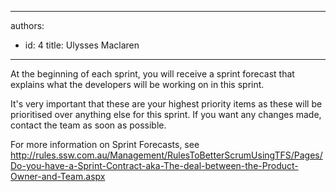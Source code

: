 

---
authors:
  - id: 4
    title: Ulysses Maclaren
---




<span class='intro'> At the beginning of each sprint, you will receive a sprint forecast that explains what the developers will be working on in this sprint.  </span>

<p>​It's very important that these are your highest priority items as these will be prioritised over anything else for this sprint. If you want any changes made, contact the team as soon as possible.</p>
<p>For more information on Sprint Forecasts, see <a href="/do-you-create-a-sprint-forecast-(aka-the-functionality-that-will-be-developed-during-the-sprint)">http&#58;//rules.ssw.com.au/Management/RulesToBetterScrumUsingTFS/Pages/Do-you-have-a-Sprint-Contract-aka-The-deal-between-the-Product-Owner-and-Team.aspx</a>&#160;</p>


